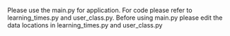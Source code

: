 Please use the main.py for application. For code please refer to learning_times.py and user_class.py.
Before using main.py please edit the data locations in learning_times.py and user_class.py
